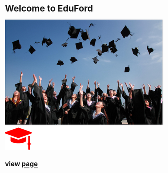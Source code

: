 # Welcome to EduFord 

![alt text](assets/images/background.jpg)
![alt text](assets/images/logo.png)

## view [page](https://lahfen-brandy.github.io/EduFord/)